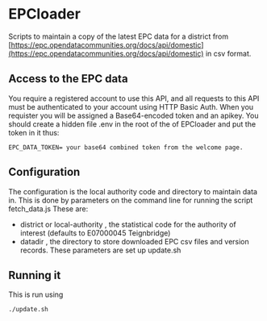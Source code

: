 # EPCloader

Scripts to maintain a copy of the latest EPC data for a district from [https://epc.opendatacommunities.org/docs/api/domestic](https://epc.opendatacommunities.org/docs/api/domestic) in csv format.

## Access to the EPC data
You require a registered account to use this API, and all requests to this API must be authenticated to your account using HTTP Basic Auth. When you requister you will be assigned a Base64-encoded token and an apikey. You should create a hidden file .env in the root of the of EPCloader and put the token in it thus:
```
EPC_DATA_TOKEN= your base64 combined token from the welcome page.
```
## Configuration
The configuration is the local authority code and directory to maintain data in.
This is done by parameters on the command line for running the script fetch_data.js
These are:
+ district or local-authority , the statistical code for the authority of interest (defaults to E07000045 Teignbridge)
+ datadir , the directory to store downloaded EPC csv files and version records.
These parameters are set up update.sh
## Running it
This is run using
```
./update.sh
```
